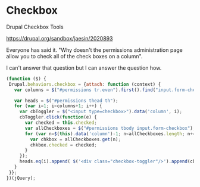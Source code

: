 Checkbox
========

Drupal Checkbox Tools

https://drupal.org/sandbox/jaesin/2020893

Everyone has said it. "Why doesn't the permissions administration page allow you to check all of the check boxes on a column".

I can't answer that question but I can answer the question how.
 ```javascript
 (function ($) {
  Drupal.behaviors.checkbox = {attach: function (context) {
    var columns = $("#permissions tr.even").first().find("input.form-checkbox").length;

    var heads = $("#permissions thead th");
    for (var i=1; i<columns+1; i++) {
      var cbToggler = $("<input type=checkbox>").data('column', i);
      cbToggler.click(function(e) {
        var checked = this.checked;
        var allCheckboxes = $("#permissions tbody input.form-checkbox");
        for (var n=$(this).data('column')-1; n<allCheckboxes.length; n+=columns) {
          var chkbox = allCheckboxes.get(n);
          chkbox.checked = checked;
        }
      });    
      heads.eq(i).append( $('<div class="checkbox-toggler"/>').append(cbToggler) );
    }
  }};
})(jQuery);
```
